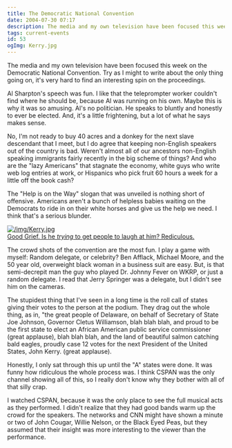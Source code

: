 ```yaml
---
title: The Democratic National Convention
date: 2004-07-30 07:17
description: The media and my own television have been focused this week on the Democratic National Convention.  Try as I might to write about the only thing going on, it's very hard to find an interesting spin on the proceedings.
tags: current-events
id: 53
ogImg: Kerry.jpg
---
```

The media and my own television have been focused this week on the Democratic National Convention.  Try as I might to write about the only thing going on, it's very hard to find an interesting spin on the proceedings.

Al Sharpton's speech was fun.  I like that the teleprompter worker couldn't find where he should be, because Al was running on his own.  Maybe this is why it was so amusing.  Al's no politician.  He speaks to bluntly and honestly to ever be elected.  And, it's a little frightening, but a lot of what he says makes sense.


  No, I'm not ready to buy 40 acres and a donkey for the next slave descendant that I meet, but I do agree that keeping non-English speakers out of the country is bad.  Weren't almost all of our ancestors non-English speaking immigrants fairly recently in the big scheme of things?  And who are the "lazy Americans" that stagnate the economy, white guys who write web log entries at work, or Hispanics who pick fruit 60 hours a week for a little off the book cash?

The "Help is on the Way" slogan that was unveiled is nothing short of offensive.  Americans aren't a bunch of helpless babies waiting on the Democrats to ride in on their white horses and give us the help we need.  I think that's a serious blunder.

<a class="lightview alignright" href="/img/Kerry.jpg" data-lightview-caption="Good Grief.  Is he *trying* to get people to laugh at him?  Rediculous." data-lightview-group="group1" style="width:350px;"><img src="/img/Kerry.jpg" alt="/img/Kerry.jpg"><br><span class="caption">Good Grief.  Is he *trying* to get people to laugh at him?  Rediculous.</span></a>

The crowd shots of the convention are the most fun.  I play a game with myself:  Random delegate, or celebrity?  Ben Afflack, Michael Moore, and the 50 year old, overweight black woman in a business suit are easy.  But, is that semi-decrepit man the guy who played Dr. Johnny Fever on WKRP, or just a random delegate.  I read that Jerry Springer was a delegate, but I didn't see him on the cameras.

The stupidest thing that I've seen in a long time is the roll call of states giving their votes to the person at the podium.  They drag out the whole thing, as in, "the great people of Delaware, on behalf of Secretary of State Joe Johnson, Governor Cletus Williamson, blah blah blah, and proud to be the first state to elect an African American public service commissioner (great applause), blah blah blah, and the land of beautiful salmon catching bald eagles, proudly case 12 votes for the next President of the United States, John Kerry. (great applause).

Honestly, I only sat through this up until the "A" states were done.  It was funny how ridiculous the whole process was.  I think CSPAN was the only channel showing all of this, so I really don't know why they bother with all of that silly crap.

I watched CSPAN, because it was the only place to see the full musical acts as they performed.  I didn't realize that they had good bands warm up the crowd for the speakers.  The networks and CNN might have shown a minute or two of John Cougar, Willie Nelson, or the Black Eyed Peas, but they assumed that their insight was more interesting to the viewer than the performance.
